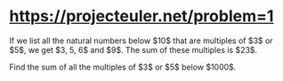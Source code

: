 <h1><a href="https://projecteuler.net/problem=1">https://projecteuler.net/problem=1</a></h1>
<p>If we list all the natural numbers below $10$ that are multiples of $3$ or $5$, we get $3, 5, 6$ and $9$. The sum of these multiples is $23$.</p>
<p>Find the sum of all the multiples of $3$ or $5$ below $1000$.</p>
